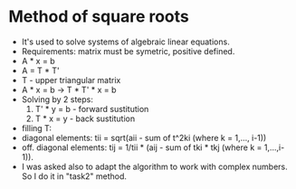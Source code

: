 # Method of square roots
- It's used to solve systems of algebraic linear equations.
- Requirements: matrix must be symetric, positive defined.
- A * x = b
- A = T * T'
- T - upper triangular matrix
- A * x = b -> T * T' * x = b
- Solving by 2 steps:
  1) T' * y = b - forward sustitution
  2) T * x = y - back sustitution
- filling T:
- diagonal elements: tii = sqrt(aii - sum of t^2ki (where k = 1,..., i-1))
- off. diagonal elements: tij = 1/tii * (aij - sum of tki * tkj (where k = 1,...,i-1)).
- I was asked also to adapt the algorithm to work with complex numbers. So I do it in "task2" method.
